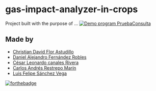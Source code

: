 # gas-impact-analyzer-in-crops
Project built with the purpose of ...
[![Demo program PruebaConsulta](https://res.cloudinary.com/marcomontalbano/image/upload/v1585885917/video_to_markdown/images/google-drive--1lRtEFq1K4cM2fr4UQKH4WYtFjyyJVqi3-c05b58ac6eb4c4700831b2b3070cd403.jpg)](https://drive.google.com/open?id=1lRtEFq1K4cM2fr4UQKH4WYtFjyyJVqi3 "Demo program PruebaConsulta")

## Made by
+ [Christian David Flor Astudillo](https://github.com/ChristianFlor "Christian Flor")
+ [Daniel Alejandro Fernández Robles](https://github.com/7yrionLannister "Daniel Fernández")
+ [César Leonardo canales Rivera](https://github.com/Sleeptightt "Cesar Canales")
+ [Carlos Andrés Restrepo Marín](https://github.com/Carlosches "Carlos Restrepo")
+ [Luis Felipe Sánchez Vega](https://github.com/SanchezFelipe01 "Felipe Sánchez")

[![forthebadge](https://forthebadge.com/images/badges/made-with-c-sharp.svg)](https://forthebadge.com)
